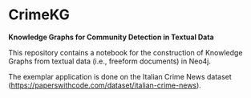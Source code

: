 # CrimeKG
<b>Knowledge Graphs for Community Detection in Textual Data</b>


This repository contains a notebook for the construction of Knowledge Graphs from textual data (i.e., freeform documents) in Neo4j.

The exemplar application is done on the Italian Crime News dataset (https://paperswithcode.com/dataset/italian-crime-news).
